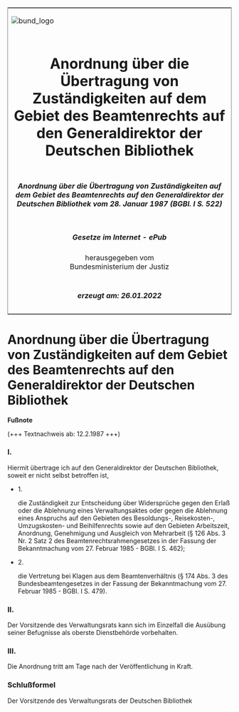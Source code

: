 <span id="DECKBLATT.html"></span>

<table border="0" frame="border" width="100%">

<tr valign="top">

<td align="left">

![bund\_logo](BfJ_2021_Web_de_de.gif)

</td>

<td align="right">

 

</td>

</tr>

<tr align="center" valign="middle">

<td colspan="2">

# Anordnung über die Übertragung von Zuständigkeiten auf dem Gebiet des Beamtenrechts auf den Generaldirektor der Deutschen Bibliothek

</td>

</tr>

<tr align="center" valign="middle">

<td colspan="2">

##### Anordnung über die Übertragung von Zuständigkeiten auf dem Gebiet des Beamtenrechts auf den Generaldirektor der Deutschen Bibliothek vom 28. Januar 1987 (BGBl. I S. 522)

</td>

</tr>

<tr align="center" valign="middle">

<td colspan="2">

  
  

##### Gesetze im Internet - ePub  
  
herausgegeben vom  
Bundesministerium der Justiz

</td>

</tr>

<tr align="center" valign="bottom">

<td colspan="2">

  
  

##### erzeugt am: 26.01.2022

</td>

</tr>

</table>

<span id="BJNR005220987.html"></span>

# Anordnung über die Übertragung von Zuständigkeiten auf dem Gebiet des Beamtenrechts auf den Generaldirektor der Deutschen Bibliothek

<div>

  
**Fußnote**

<div class="jnhtml">

<div>

<div class="jurAbsatz">

(+++ Textnachweis ab: 12.2.1987 +++)

</div>

</div>

</div>

</div>

<span id="BJNR005220987BJNE000100325.html"></span>

### I.  

<div>

<div class="jnhtml">

<div>

<div class="jurAbsatz">

Hiermit übertrage ich auf den Generaldirektor der Deutschen Bibliothek,
soweit er nicht selbst betroffen ist,

  - 1\.
    
    <div style="">
    
    die Zuständigkeit zur Entscheidung über Widersprüche gegen den Erlaß
    oder die Ablehnung eines Verwaltungsaktes oder gegen die Ablehnung
    eines Anspruchs auf den Gebieten des Besoldungs-, Reisekosten-,
    Umzugskosten- und Beihilfenrechts sowie auf den Gebieten
    Arbeitszeit, Anordnung, Genehmigung und Ausgleich von Mehrarbeit (§
    126 Abs. 3 Nr. 2 Satz 2 des Beamtenrechtsrahmengesetzes in der
    Fassung der Bekanntmachung vom 27. Februar 1985 - BGBl. I S. 462);
    
    </div>

  - 2\.
    
    <div style="">
    
    die Vertretung bei Klagen aus dem Beamtenverhältnis (§ 174 Abs. 3
    des Bundesbeamtengesetzes in der Fassung der Bekanntmachung vom 27.
    Februar 1985 - BGBl. I S. 479).
    
    </div>

</div>

</div>

</div>

</div>

<span id="BJNR005220987BJNE000200325.html"></span>

### II.  

<div>

<div class="jnhtml">

<div>

<div class="jurAbsatz">

Der Vorsitzende des Verwaltungsrats kann sich im Einzelfall die Ausübung
seiner Befugnisse als oberste Dienstbehörde vorbehalten.

</div>

</div>

</div>

</div>

<span id="BJNR005220987BJNE000300325.html"></span>

### III.  

<div>

<div class="jnhtml">

<div>

<div class="jurAbsatz">

Die Anordnung tritt am Tage nach der Veröffentlichung in Kraft.

</div>

</div>

</div>

</div>

<span id="BJNR005220987BJNE000400325.html"></span>

### Schlußformel  

<div>

<div class="jnhtml">

<div>

<div class="jurAbsatz">

<span class="SP">Der Vorsitzende des Verwaltungsrats der Deutschen
Bibliothek</span>

</div>

</div>

</div>

</div>
